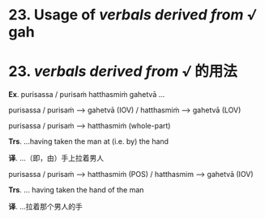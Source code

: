 # **23. Usage of** *verbals derived from √* **gah**
# 23. *verbals derived from √* **的用法** 

 
 **Ex**. purisassa / purisaṁ hatthasmiṁ gahetvā ... 
 
 purisassa / purisaṁ --> gahetvā (IOV) / hatthasmiṁ --> gahetvā (LOV) 
 
 purisassa / purisaṁ --> hatthasmiṁ (whole-part) 
 
**Trs**. ...having taken the man at (i.e. by) the hand 

**译**. ...（即，由）手上拉着男人

 
 purisassa / purisaṁ --> hatthasmiṁ (POS) / hatthasmim --> gahetvā (IOV) 
 
 **Trs**. ... having taken the hand of the man

**译**. ...拉着那个男人的手
